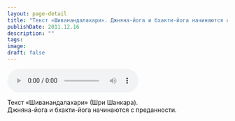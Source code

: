 ```yaml
---
layout: page-detail
title: "Текст «Шиванандалахари». Джняна-йога и бхакти-йога начинаются с преданности"
publishDate: 2011.12.16
description: ""
tags:
image:
draft: false
---
```


<audio title="2011.12.16 - Текст «Шиванандалахари». Джняна-йога и бхакти-йога начинаются с преданности.mp3" src="https://filer-api.advayta.org/v1.0/public/files/75193" controls=""></audio>

 Текст «Шиванандалахари» (Шри Шанкара).  
 Джняна-йога и бхакти-йога начинаются с преданности.  

  
